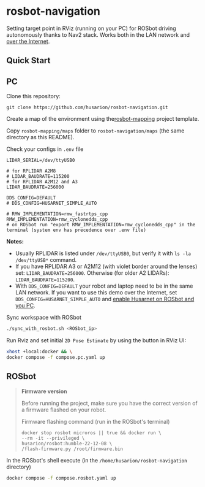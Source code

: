 # rosbot-navigation

Setting target point in RViz (running on your PC) for ROSbot driving autonomously thanks to Nav2 stack. Works both in the LAN network and [over the Internet](https://husarion.com/manuals/rosbot/remote-access/). 

## Quick Start

## PC

Clone this repository:

```
git clone https://github.com/husarion/rosbot-navigation.git
```

Create a map of the environment using the[rosbot-mapping](https://github.com/husarion/rosbot-mapping) project template.

Copy `rosbot-mapping/maps` folder to `rosbot-navigation/maps` (the same directory as this README).

Check your configs in `.env` file

```
LIDAR_SERIAL=/dev/ttyUSB0

# for RPLIDAR A2M8
# LIDAR_BAUDRATE=115200
# for RPLIDAR A2M12 and A3
LIDAR_BAUDRATE=256000

DDS_CONFIG=DEFAULT
# DDS_CONFIG=HUSARNET_SIMPLE_AUTO

# RMW_IMPLEMENTATION=rmw_fastrtps_cpp
RMW_IMPLEMENTATION=rmw_cyclonedds_cpp
# on ROSbot run "export RMW_IMPLEMENTATION=rmw_cyclonedds_cpp" in the terminal (system env has precedence over .env file)

```

**Notes:**
- Usually RPLIDAR is listed under `/dev/ttyUSB0`, but verify it with `ls -la /dev/ttyUSB*` command.
- If you have RPLIDAR A3 or A2M12 (with violet border around the lenses) set: `LIDAR_BAUDRATE=256000`. Otherwise (for older A2 LIDARs): `LIDAR_BAUDRATE=115200`.
- With `DDS_CONFIG=DEFAULT` your robot and laptop need to be in the same LAN network. If you want to use this demo over the Internet, set `DDS_CONFIG=HUSARNET_SIMPLE_AUTO` and [enable Husarnet on ROSbot and you PC](https://husarion.com/manuals/rosbot/remote-access/).


Sync workspace with ROSbot

```bash
./sync_with_rosbot.sh <ROSbot_ip>
```

Run Rviz and set initial `2D Pose Estimate` by using the button in RViz UI:

```bash
xhost +local:docker && \
docker compose -f compose.pc.yaml up
```

## ROSbot

> **Firmware version**
>
> Before running the project, make sure you have the correct version of a firmware flashed on your robot.
>
> Firmware flashing command (run in the ROSbot's terminal)
>
> ```
> docker stop rosbot microros || true && docker run \
> --rm -it --privileged \
> husarion/rosbot:humble-22-12-08 \
> /flash-firmware.py /root/firmware.bin
> ```

In the ROSbot's shell execute (in the `/home/husarion/rosbot-navigation` directory)

```bash
docker compose -f compose.rosbot.yaml up
```